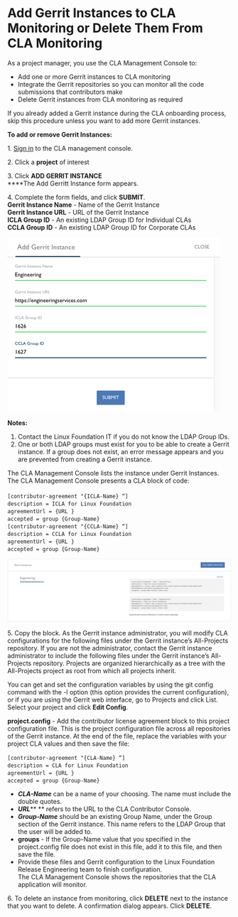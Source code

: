 # Add Gerrit Instances to CLA Monitoring or Delete Them From CLA Monitoring

As a project manager, you use the CLA Management Console to:

* Add one or more Gerrit instances to CLA monitoring
* Integrate the Gerrit repositories so you can monitor all the code submissions that contributors make
* Delete Gerrit instances from CLA monitoring as required

If you already added a Gerrit instance during the CLA onboarding process, skip this procedure unless you want to add more Gerrit instances.

**To add or remove Gerrit Instances:**

1\. [Sign in](sign-in-to-the-easycla-management-console.md) to the CLA management console.

2\. Click a **project** of interest

3\. Click **ADD GERRIT INSTANCE**\
****The Add Gerritt Instance form appears.

4\. Complete the form fields, and click **SUBMIT**.\
**Gerrit Instance Name** - Name of the Gerrit Instance\
**Gerrit Instance URL** - URL of the Gerrit Instance\
**ICLA Group ID** - An existing LDAP Group ID for Individual CLAs\
**CCLA Group ID** - An existing LDAP Group ID for Corporate CLAs

![CLA Add Gerrit Instance](../../../.gitbook/assets/cla-add-gerrit-instance.png)

**Notes:**

1. Contact the Linux Foundation IT if you do not know the LDAP Group IDs.
2. One or both LDAP groups must exist for you to be able to create a Gerrit instance. If a group does not exist, an error message appears and you are prevented from creating a Gerrit instance.

The CLA Management Console lists the instance under Gerrit Instances.​​\
The CLA Management Console presents a CLA block of code:\
\
`[contributor-agreement "{ICLA-Name} “]`\
`description = ICLA for Linux Foundation`\
`agreementUrl = {URL }`\
`accepted = group {Group-Name}`\
`[contributor-agreement "{CCLA-Name} “]`\
`description = CCLA for Linux Foundation`\
`agreementUrl = {URL }`\
`accepted = group {Group-Name}`

![CLA Gerrit Instances](../../../.gitbook/assets/cla-gerrit-instances.png)

5\. Copy the block. As the Gerrit instance administrator, you will modify CLA configurations for the following files under the Gerrit instance’s All-Projects repository. If you are not the administrator, contact the Gerrit instance administrator to include the following files under the Gerrit instance’s All-Projects repository. Projects are organized hierarchically as a tree with the All-Projects project as root from which all projects inherit.

You can get and set the configuration variables by using the git config command with the -l option (this option provides the current configuration), or if you are using the Gerrit web interface, go to Projects and click List. Select your project and click **Edit Config**.

**project.config** - Add the contributor license agreement block to this project configuration file. This is the project configuration file across all repositories of the Gerrit instance. At the end of the file, replace the variables with your project CLA values and then save the file:

`[contributor-agreement "{CLA-Name} “]`\
`description = CLA for Linux Foundation`\
`agreementUrl = {URL }`\
`accepted = group {Group-Name}`

* _**CLA-Name**_ can be a name of your choosing. The name must include the double quotes.
* _**URL**_** ** refers to the URL to the CLA Contributor Console.
* _**Group-Name**_ should be an existing Group Name, under the Group section of the Gerrit instance. This name refers to the LDAP Group that the user will be added to.
* **groups** - If the Group-Name value that you specified in the project.config file does not exist in this file, add it to this file, and then save the file.
* Provide these files and Gerrit configuration to the Linux Foundation Release Engineering team to finish configuration. \
  The CLA Management Console shows the repositories that the CLA application will monitor.

6\. To delete an instance from monitoring, click **DELETE** next to the instance that you want to delete. A confirmation dialog appears. Click **DELETE**.
